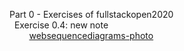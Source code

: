 Part 0 - Exercises of fullstackopen2020 <br />
  &nbsp; Exercise 0.4: new note <br />
    &nbsp; &nbsp; &nbsp; &nbsp; [websequencediagrams-photo](https://www.websequencediagrams.com/cgi-bin/cdraw?lz=dGl0bGUgY3JlYXRlIG5ldyBub3RlCgpicm93c2VyLT5zZXJ2ZXI6IEhUVFAgUE9TVCBodHRwczovL2Z1bGxzdGFjay1leGFtcGxlYXBwLmhlcm9rdWFwcC5jb20vbmV3XwBLBQBABi0-AFAHAEgHc3RhdHVzIGNvZGUgMzAyIEZvdW5kAGQXR0UATC5vdGVzAG8IAGsNTUwtY29kZQAhRm1haW4uY3MAVhQAEgkAH0pqAE8ZanMKCm5vdGUgb3ZlciAAgl4IAIM-CCBzdGFydHMgZXhlY3V0aW5nIGpzAIF_BnRoYXQgcmVxdWVzdHMgSlNPTiBkYXRhIGZyb20gAIN1BiAKZW5kAIN5HQCCbC9kYXRhLmpzb24AgwwTW3sgY29udGVudDogIkhUTUwgaXMgZWFzeSIsIGRhdGU6ICIyMDE5LTA1LTIzIiB9LCAuLi5dAIFfHQCBbwZlcyB0aGUgZXZlbnQgaGFuZGxlcgCBdghuZGVycwCFcwVzIHRvIGRpc3BsYXkAgW0K&s=default) <br />
